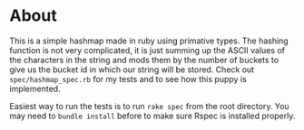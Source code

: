 # About
This is a simple hashmap made in ruby using primative types. The hashing function is not very complicated, it is just summing up the ASCII values of the characters in the string and mods them by the number of buckets to give us the bucket id in which our string will be stored. Check out ```spec/hashmap_spec.rb``` for my tests and to see how this puppy is implemented.

Easiest way to run the tests is to run ```rake spec``` from the root directory. You may need to ```bundle install``` before to make sure Rspec is installed properly.
